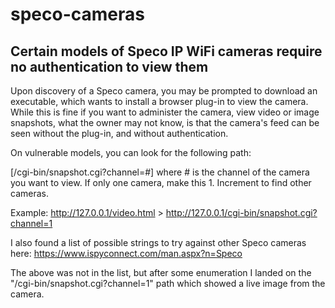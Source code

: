 # speco-cameras

Certain models of Speco IP WiFi cameras require no authentication to view them
--

Upon discovery of a Speco camera, you may be prompted to download an executable, which wants to install a browser plug-in to view the camera. While this is fine if you want to administer the camera, view video or image snapshots, what the owner may not know, is that the camera's feed can be seen without the plug-in, and without authentication.

On vulnerable models, you can look for the following path:

[/cgi-bin/snapshot.cgi?channel=#] 
where # is the channel of the camera you want to view. If only one camera, make this 1. Increment to find other cameras.

Example: http://127.0.0.1/video.html > http://127.0.0.1/cgi-bin/snapshot.cgi?channel=1

I also found a list of possible strings to try against other Speco cameras here:
https://www.ispyconnect.com/man.aspx?n=Speco

The above was not in the list, but after some enumeration I landed on the "/cgi-bin/snapshot.cgi?channel=1" path which showed a live image from the camera.

